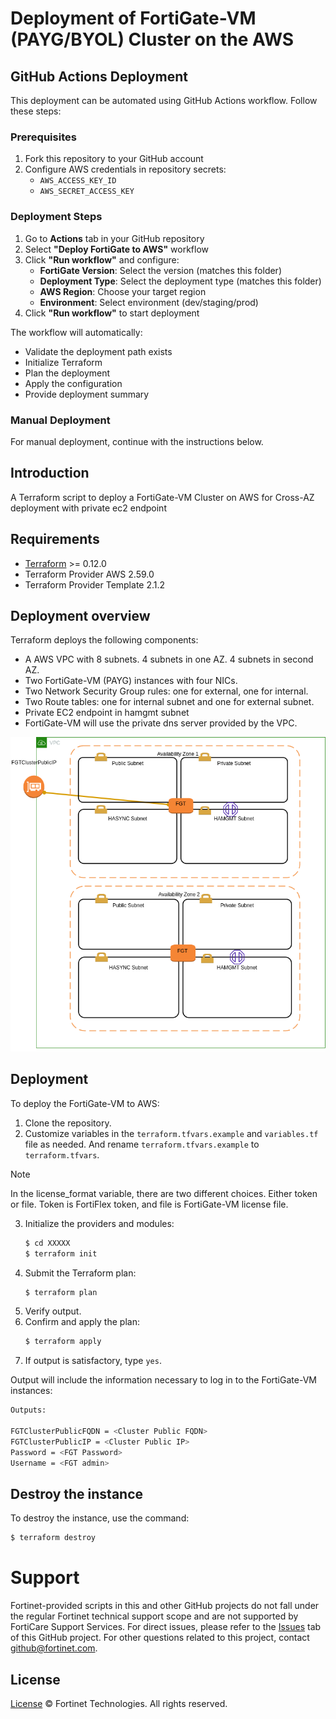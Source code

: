 # Deployment of FortiGate-VM (PAYG/BYOL) Cluster on the AWS

## GitHub Actions Deployment

This deployment can be automated using GitHub Actions workflow. Follow these steps:

### Prerequisites
1. Fork this repository to your GitHub account
2. Configure AWS credentials in repository secrets:
   - `AWS_ACCESS_KEY_ID`
   - `AWS_SECRET_ACCESS_KEY`

### Deployment Steps
1. Go to **Actions** tab in your GitHub repository
2. Select **"Deploy FortiGate to AWS"** workflow
3. Click **"Run workflow"** and configure:
   - **FortiGate Version**: Select the version (matches this folder)
   - **Deployment Type**: Select the deployment type (matches this folder)
   - **AWS Region**: Choose your target region
   - **Environment**: Select environment (dev/staging/prod)
4. Click **"Run workflow"** to start deployment

The workflow will automatically:
- Validate the deployment path exists
- Initialize Terraform
- Plan the deployment
- Apply the configuration
- Provide deployment summary

### Manual Deployment
For manual deployment, continue with the instructions below.


## Introduction
A Terraform script to deploy a FortiGate-VM Cluster on AWS for Cross-AZ deployment with private ec2 endpoint 

## Requirements
* [Terraform](https://learn.hashicorp.com/terraform/getting-started/install.html) >= 0.12.0
* Terraform Provider AWS 2.59.0
* Terraform Provider Template 2.1.2

## Deployment overview
Terraform deploys the following components:
   - A AWS VPC with 8 subnets.  4 subnets in one AZ.  4 subnets in second AZ.
   - Two FortiGate-VM (PAYG) instances with four NICs.
   - Two Network Security Group rules: one for external, one for internal.
   - Two Route tables: one for internal subnet and one for external subnet.
   - Private EC2 endpoint in hamgmt subnet
   - FortiGate-VM will use the private dns server provided by the VPC.

![aws-ha-architecture](./aws-ha-private-endpoint.png?raw=true "HA Architecture")


## Deployment
To deploy the FortiGate-VM to AWS:
1. Clone the repository.
2. Customize variables in the `terraform.tfvars.example` and `variables.tf` file as needed.  And rename `terraform.tfvars.example` to `terraform.tfvars`.
> [!NOTE]
> In the license_format variable, there are two different choices.
> Either token or file.  Token is FortiFlex token, and file is FortiGate-VM license file.
3. Initialize the providers and modules:
   ```sh
   $ cd XXXXX
   $ terraform init
    ```
4. Submit the Terraform plan:
   ```sh
   $ terraform plan
   ```
5. Verify output.
6. Confirm and apply the plan:
   ```sh
   $ terraform apply
   ```
7. If output is satisfactory, type `yes`.

Output will include the information necessary to log in to the FortiGate-VM instances:
```sh
Outputs:

FGTClusterPublicFQDN = <Cluster Public FQDN>
FGTClusterPublicIP = <Cluster Public IP>
Password = <FGT Password>
Username = <FGT admin>

```

## Destroy the instance
To destroy the instance, use the command:
```sh
$ terraform destroy
```

# Support
Fortinet-provided scripts in this and other GitHub projects do not fall under the regular Fortinet technical support scope and are not supported by FortiCare Support Services.
For direct issues, please refer to the [Issues](https://github.com/fortinet/fortigate-terraform-deploy/issues) tab of this GitHub project.
For other questions related to this project, contact [github@fortinet.com](mailto:github@fortinet.com).

## License
[License](https://github.com/fortinet/fortigate-terraform-deploy/blob/master/LICENSE) © Fortinet Technologies. All rights reserved.
